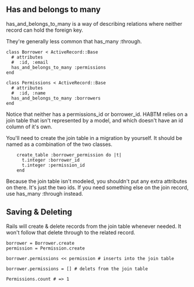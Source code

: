 Has and belongs to many
-----------------------

has_and_belongs_to_many is a way of describing relations where neither record can hold the foreign key.

They're generally less common that has_many :through.

````
class Borrower < ActiveRecord::Base
  # attributes
  #  :id, :email
  has_and_belongs_to_many :permissions
end

class Permissions < ActiveRecord::Base
  # attributes
  #  :id, :name
  has_and_belongs_to_many :borrowers
end
````

Notice that neither has a permissions_id or borrower_id. HABTM relies on a join table that isn't represented by a model, and which doesn't have an id column of it's own.

You'll need to create the join table in a migration by yourself. It should be named as a combination of the two classes.
````
    create_table :borrower_permission do |t|
      t.integer :borrower_id
      t.integer :permission_id
    end
````

Because the join table isn't modeled, you shouldn't put any extra attributes on there. It's just the two ids. If you need something else on the join record, use has_many :through instead.

Saving & Deleting
-----------------

Rails will create & delete records from the join table whenever needed. It won't follow that delete through to the related record.

````
borrower = Borrower.create
permission = Permission.create

borrower.permissions << permission # inserts into the join table

borrower.permissions = [] # delets from the join table

Permissions.count # => 1
````

